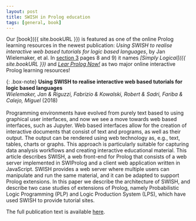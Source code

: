 ```yaml
---
layout: post
title: SWISH in Prolog education
tags: [general, book]
---
```


Our [book]({{ site.bookURL }}) is featured as one of the online Prolog learning resources in the newest publication: *Using SWISH to realise interactive web based tutorials for logic based languages*, by Jan Wielemaker, et al. In [section 3](https://www.researchgate.net/publication/324417608_Using_SWISH_to_realise_interactive_web_based_tutorials_for_logic_based_languages#pf8) pages 8 and 9) it names *[Simply Logical]({{ site.bookURL }})* and *[Lear Prolog Now!](http://lpn.swi-prolog.org)* as two major online interactive Prolog learning resources!

{: .box-note}
**Using SWISH to realise interactive web based tutorials for logic based languages**<br>
*Wielemaker, Jan & Riguzzi, Fabrizio & Kowalski, Robert & Sadri, Fariba & Calejo, Miguel* (2018)<br><br>
Programming environments have evolved from purely text based to using graphical user interfaces, and now we see a move towards web based interfaces, such as Jupyter. Web based interfaces allow for the creation of interactive documents that consist of text and programs, as well as their output. The output can be rendered using web technology as, e.g., text, tables, charts or graphs. This approach is particularly suitable for capturing data analysis workflows and creating interactive educational material. This article describes SWISH, a web front-end for Prolog that consists of a web server implemented in SWIProlog and a client web application written in JavaScript. SWISH provides a web server where multiple users can manipulate and run the same material, and it can be adapted to support Prolog extensions. In this paper we describe the architecture of SWISH, and describe two case studies of extensions of Prolog, namely Probabilistic Logic Programming (PLP) and Logic Production System (LPS), which have used SWISH to provide tutorial sites.

The full publication text is available [here](https://www.researchgate.net/publication/324417608_Using_SWISH_to_realise_interactive_web_based_tutorials_for_logic_based_languages).
